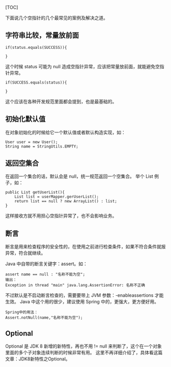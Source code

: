 
[TOC]


下面说几个空指针的几个最常见的案例及解决之道。
## 字符串比较，常量放前面

```
if(status.equals(SUCCESS)){

}
```


这个时候 status 可能为 null 造成空指针异常，应该把常量放前面，就能避免空指针异常。

```
if(SUCCESS.equals(status)){

}
```

这个应该在各种开发规范里面都会提到，也是最基础的。
## 初始化默认值
在对象初始化的时候给它一个默认值或者默认构造实现，如：

```
User user = new User();
String name = StringUtils.EMPTY;
```


## 返回空集合
在返回一个集合的话，默认会是 null，统一规范返回一个空集合。
举个 List 例子，如：

```
public List getUserList(){
    List list = userMapper.gerUserList();
    return list == null ? new ArrayList() : list;
}
```


这样接收方就不用担心空指针异常了，也不会影响业务。
## 断言
断言是用来检查程序的安全性的，在使用之前进行检查条件，如果不符合条件就报异常，符合就继续。

Java 中自带的断言关键字：assert。如：

```
assert name == null : "名称不能为空";
输出：
Exception in thread "main" java.lang.AssertionError: 名称不正确
```


不过默认是不启动断言检查的，需要要带上 JVM 参数：-enableassertions 才能生效。
Java 中这个用的很少，建议使用 Spring 中的，更强大，更方便好用。

```
Spring中的用法：
Assert.notNull(name,"名称不能为空");
```


## Optional
Optional 是 JDK 8 新增的新特性，再也不用 != null 来判断了，这个在一个对象里面的多个子对象连续判断的时候非常有用。
这里不再详细介绍了，具体看这篇文章：JDK8新特性之Optional。
